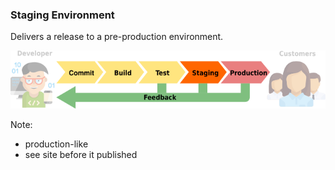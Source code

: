 ### Staging Environment

Delivers a release to a pre-production environment.

![Pipeline - Staging](img/pipeline-staging.svg) <!-- .element: style="border:0;background-color:inherit;box-shadow:none;height:3em" -->

Note:
* production-like
* see site before it published

